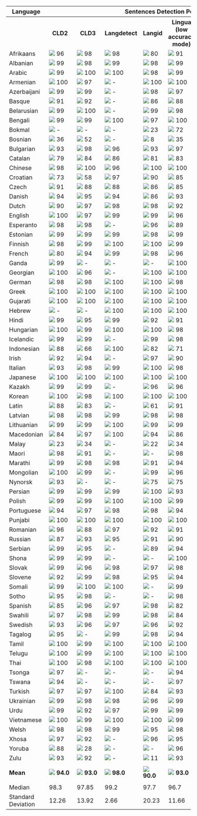 <table>
    <tr>
        <th>Language</th>
        <th colspan="8">Sentences Detection Performance</th>
    </tr>
    <tr>
        <th></th>
        <th>&nbsp;&nbsp;CLD2&nbsp;&nbsp;</th>
        <th>&nbsp;&nbsp;CLD3&nbsp;&nbsp;</th>
        <th>Langdetect</th>
        <th>Langid</th>
        <th>Lingua<br>(low accuracy mode)</th>
        <th>Lingua<br>(high accuracy mode)</th>
        <th>Lingua<br>(single language mode)</th>
        <th>Simplemma</th>
    </tr>
    <tr>
        <td>Afrikaans</td>
        <td><img src="https://raw.githubusercontent.com/pemistahl/lingua-py/pure-python-impl/images/green.png"> 96</td>
        <td><img src="https://raw.githubusercontent.com/pemistahl/lingua-py/pure-python-impl/images/green.png"> 98</td>
        <td><img src="https://raw.githubusercontent.com/pemistahl/lingua-py/pure-python-impl/images/green.png"> 98</td>
        <td><img src="https://raw.githubusercontent.com/pemistahl/lingua-py/pure-python-impl/images/lightgreen.png"> 80</td>
        <td><img src="https://raw.githubusercontent.com/pemistahl/lingua-py/pure-python-impl/images/green.png"> 91</td>
        <td><img src="https://raw.githubusercontent.com/pemistahl/lingua-py/pure-python-impl/images/green.png"> 97</td>
        <td><img src="https://raw.githubusercontent.com/pemistahl/lingua-py/pure-python-impl/images/lightgreen.png"> 66</td>
        <td><img src="https://raw.githubusercontent.com/pemistahl/lingua-py/pure-python-impl/images/grey.png"> -</td>
    </tr>
        <td>Albanian</td>
        <td><img src="https://raw.githubusercontent.com/pemistahl/lingua-py/pure-python-impl/images/green.png"> 99</td>
        <td><img src="https://raw.githubusercontent.com/pemistahl/lingua-py/pure-python-impl/images/green.png"> 98</td>
        <td><img src="https://raw.githubusercontent.com/pemistahl/lingua-py/pure-python-impl/images/green.png"> 99</td>
        <td><img src="https://raw.githubusercontent.com/pemistahl/lingua-py/pure-python-impl/images/green.png"> 98</td>
        <td><img src="https://raw.githubusercontent.com/pemistahl/lingua-py/pure-python-impl/images/green.png"> 99</td>
        <td><img src="https://raw.githubusercontent.com/pemistahl/lingua-py/pure-python-impl/images/green.png"> 100</td>
        <td><img src="https://raw.githubusercontent.com/pemistahl/lingua-py/pure-python-impl/images/lightgreen.png"> 67</td>
        <td><img src="https://raw.githubusercontent.com/pemistahl/lingua-py/pure-python-impl/images/orange.png"> 23</td>
    </tr>
        <td>Arabic</td>
        <td><img src="https://raw.githubusercontent.com/pemistahl/lingua-py/pure-python-impl/images/green.png"> 99</td>
        <td><img src="https://raw.githubusercontent.com/pemistahl/lingua-py/pure-python-impl/images/green.png"> 100</td>
        <td><img src="https://raw.githubusercontent.com/pemistahl/lingua-py/pure-python-impl/images/green.png"> 100</td>
        <td><img src="https://raw.githubusercontent.com/pemistahl/lingua-py/pure-python-impl/images/green.png"> 98</td>
        <td><img src="https://raw.githubusercontent.com/pemistahl/lingua-py/pure-python-impl/images/green.png"> 99</td>
        <td><img src="https://raw.githubusercontent.com/pemistahl/lingua-py/pure-python-impl/images/green.png"> 100</td>
        <td><img src="https://raw.githubusercontent.com/pemistahl/lingua-py/pure-python-impl/images/green.png"> 99</td>
        <td><img src="https://raw.githubusercontent.com/pemistahl/lingua-py/pure-python-impl/images/grey.png"> -</td>
    </tr>
        <td>Armenian</td>
        <td><img src="https://raw.githubusercontent.com/pemistahl/lingua-py/pure-python-impl/images/green.png"> 100</td>
        <td><img src="https://raw.githubusercontent.com/pemistahl/lingua-py/pure-python-impl/images/green.png"> 97</td>
        <td><img src="https://raw.githubusercontent.com/pemistahl/lingua-py/pure-python-impl/images/grey.png"> -</td>
        <td><img src="https://raw.githubusercontent.com/pemistahl/lingua-py/pure-python-impl/images/green.png"> 100</td>
        <td><img src="https://raw.githubusercontent.com/pemistahl/lingua-py/pure-python-impl/images/green.png"> 100</td>
        <td><img src="https://raw.githubusercontent.com/pemistahl/lingua-py/pure-python-impl/images/green.png"> 100</td>
        <td><img src="https://raw.githubusercontent.com/pemistahl/lingua-py/pure-python-impl/images/green.png"> 99</td>
        <td><img src="https://raw.githubusercontent.com/pemistahl/lingua-py/pure-python-impl/images/red.png"> 14</td>
    </tr>
        <td>Azerbaijani</td>
        <td><img src="https://raw.githubusercontent.com/pemistahl/lingua-py/pure-python-impl/images/green.png"> 99</td>
        <td><img src="https://raw.githubusercontent.com/pemistahl/lingua-py/pure-python-impl/images/green.png"> 99</td>
        <td><img src="https://raw.githubusercontent.com/pemistahl/lingua-py/pure-python-impl/images/grey.png"> -</td>
        <td><img src="https://raw.githubusercontent.com/pemistahl/lingua-py/pure-python-impl/images/green.png"> 98</td>
        <td><img src="https://raw.githubusercontent.com/pemistahl/lingua-py/pure-python-impl/images/green.png"> 97</td>
        <td><img src="https://raw.githubusercontent.com/pemistahl/lingua-py/pure-python-impl/images/green.png"> 99</td>
        <td><img src="https://raw.githubusercontent.com/pemistahl/lingua-py/pure-python-impl/images/lightgreen.png"> 75</td>
        <td><img src="https://raw.githubusercontent.com/pemistahl/lingua-py/pure-python-impl/images/grey.png"> -</td>
    </tr>
        <td>Basque</td>
        <td><img src="https://raw.githubusercontent.com/pemistahl/lingua-py/pure-python-impl/images/green.png"> 91</td>
        <td><img src="https://raw.githubusercontent.com/pemistahl/lingua-py/pure-python-impl/images/green.png"> 92</td>
        <td><img src="https://raw.githubusercontent.com/pemistahl/lingua-py/pure-python-impl/images/grey.png"> -</td>
        <td><img src="https://raw.githubusercontent.com/pemistahl/lingua-py/pure-python-impl/images/green.png"> 86</td>
        <td><img src="https://raw.githubusercontent.com/pemistahl/lingua-py/pure-python-impl/images/green.png"> 88</td>
        <td><img src="https://raw.githubusercontent.com/pemistahl/lingua-py/pure-python-impl/images/green.png"> 93</td>
        <td><img src="https://raw.githubusercontent.com/pemistahl/lingua-py/pure-python-impl/images/lightgreen.png"> 61</td>
        <td><img src="https://raw.githubusercontent.com/pemistahl/lingua-py/pure-python-impl/images/grey.png"> -</td>
    </tr>
        <td>Belarusian</td>
        <td><img src="https://raw.githubusercontent.com/pemistahl/lingua-py/pure-python-impl/images/green.png"> 99</td>
        <td><img src="https://raw.githubusercontent.com/pemistahl/lingua-py/pure-python-impl/images/green.png"> 100</td>
        <td><img src="https://raw.githubusercontent.com/pemistahl/lingua-py/pure-python-impl/images/grey.png"> -</td>
        <td><img src="https://raw.githubusercontent.com/pemistahl/lingua-py/pure-python-impl/images/green.png"> 99</td>
        <td><img src="https://raw.githubusercontent.com/pemistahl/lingua-py/pure-python-impl/images/green.png"> 98</td>
        <td><img src="https://raw.githubusercontent.com/pemistahl/lingua-py/pure-python-impl/images/green.png"> 100</td>
        <td><img src="https://raw.githubusercontent.com/pemistahl/lingua-py/pure-python-impl/images/green.png"> 95</td>
        <td><img src="https://raw.githubusercontent.com/pemistahl/lingua-py/pure-python-impl/images/grey.png"> -</td>
    </tr>
        <td>Bengali</td>
        <td><img src="https://raw.githubusercontent.com/pemistahl/lingua-py/pure-python-impl/images/green.png"> 99</td>
        <td><img src="https://raw.githubusercontent.com/pemistahl/lingua-py/pure-python-impl/images/green.png"> 99</td>
        <td><img src="https://raw.githubusercontent.com/pemistahl/lingua-py/pure-python-impl/images/green.png"> 100</td>
        <td><img src="https://raw.githubusercontent.com/pemistahl/lingua-py/pure-python-impl/images/green.png"> 97</td>
        <td><img src="https://raw.githubusercontent.com/pemistahl/lingua-py/pure-python-impl/images/green.png"> 100</td>
        <td><img src="https://raw.githubusercontent.com/pemistahl/lingua-py/pure-python-impl/images/green.png"> 100</td>
        <td><img src="https://raw.githubusercontent.com/pemistahl/lingua-py/pure-python-impl/images/green.png"> 100</td>
        <td><img src="https://raw.githubusercontent.com/pemistahl/lingua-py/pure-python-impl/images/grey.png"> -</td>
    </tr>
        <td>Bokmal</td>
        <td><img src="https://raw.githubusercontent.com/pemistahl/lingua-py/pure-python-impl/images/grey.png"> -</td>
        <td><img src="https://raw.githubusercontent.com/pemistahl/lingua-py/pure-python-impl/images/grey.png"> -</td>
        <td><img src="https://raw.githubusercontent.com/pemistahl/lingua-py/pure-python-impl/images/grey.png"> -</td>
        <td><img src="https://raw.githubusercontent.com/pemistahl/lingua-py/pure-python-impl/images/orange.png"> 23</td>
        <td><img src="https://raw.githubusercontent.com/pemistahl/lingua-py/pure-python-impl/images/lightgreen.png"> 72</td>
        <td><img src="https://raw.githubusercontent.com/pemistahl/lingua-py/pure-python-impl/images/lightgreen.png"> 77</td>
        <td><img src="https://raw.githubusercontent.com/pemistahl/lingua-py/pure-python-impl/images/lightgreen.png"> 62</td>
        <td><img src="https://raw.githubusercontent.com/pemistahl/lingua-py/pure-python-impl/images/green.png"> 90</td>
    </tr>
        <td>Bosnian</td>
        <td><img src="https://raw.githubusercontent.com/pemistahl/lingua-py/pure-python-impl/images/orange.png"> 36</td>
        <td><img src="https://raw.githubusercontent.com/pemistahl/lingua-py/pure-python-impl/images/yellow.png"> 52</td>
        <td><img src="https://raw.githubusercontent.com/pemistahl/lingua-py/pure-python-impl/images/grey.png"> -</td>
        <td><img src="https://raw.githubusercontent.com/pemistahl/lingua-py/pure-python-impl/images/red.png"> 8</td>
        <td><img src="https://raw.githubusercontent.com/pemistahl/lingua-py/pure-python-impl/images/orange.png"> 35</td>
        <td><img src="https://raw.githubusercontent.com/pemistahl/lingua-py/pure-python-impl/images/yellow.png"> 41</td>
        <td><img src="https://raw.githubusercontent.com/pemistahl/lingua-py/pure-python-impl/images/lightgreen.png"> 67</td>
        <td><img src="https://raw.githubusercontent.com/pemistahl/lingua-py/pure-python-impl/images/grey.png"> -</td>
    </tr>
        <td>Bulgarian</td>
        <td><img src="https://raw.githubusercontent.com/pemistahl/lingua-py/pure-python-impl/images/green.png"> 93</td>
        <td><img src="https://raw.githubusercontent.com/pemistahl/lingua-py/pure-python-impl/images/green.png"> 98</td>
        <td><img src="https://raw.githubusercontent.com/pemistahl/lingua-py/pure-python-impl/images/green.png"> 96</td>
        <td><img src="https://raw.githubusercontent.com/pemistahl/lingua-py/pure-python-impl/images/green.png"> 93</td>
        <td><img src="https://raw.githubusercontent.com/pemistahl/lingua-py/pure-python-impl/images/green.png"> 97</td>
        <td><img src="https://raw.githubusercontent.com/pemistahl/lingua-py/pure-python-impl/images/green.png"> 99</td>
        <td><img src="https://raw.githubusercontent.com/pemistahl/lingua-py/pure-python-impl/images/green.png"> 94</td>
        <td><img src="https://raw.githubusercontent.com/pemistahl/lingua-py/pure-python-impl/images/green.png"> 91</td>
    </tr>
        <td>Catalan</td>
        <td><img src="https://raw.githubusercontent.com/pemistahl/lingua-py/pure-python-impl/images/lightgreen.png"> 79</td>
        <td><img src="https://raw.githubusercontent.com/pemistahl/lingua-py/pure-python-impl/images/green.png"> 84</td>
        <td><img src="https://raw.githubusercontent.com/pemistahl/lingua-py/pure-python-impl/images/green.png"> 86</td>
        <td><img src="https://raw.githubusercontent.com/pemistahl/lingua-py/pure-python-impl/images/green.png"> 81</td>
        <td><img src="https://raw.githubusercontent.com/pemistahl/lingua-py/pure-python-impl/images/green.png"> 83</td>
        <td><img src="https://raw.githubusercontent.com/pemistahl/lingua-py/pure-python-impl/images/green.png"> 87</td>
        <td><img src="https://raw.githubusercontent.com/pemistahl/lingua-py/pure-python-impl/images/lightgreen.png"> 66</td>
        <td><img src="https://raw.githubusercontent.com/pemistahl/lingua-py/pure-python-impl/images/green.png"> 81</td>
    </tr>
        <td>Chinese</td>
        <td><img src="https://raw.githubusercontent.com/pemistahl/lingua-py/pure-python-impl/images/green.png"> 98</td>
        <td><img src="https://raw.githubusercontent.com/pemistahl/lingua-py/pure-python-impl/images/green.png"> 100</td>
        <td><img src="https://raw.githubusercontent.com/pemistahl/lingua-py/pure-python-impl/images/green.png"> 96</td>
        <td><img src="https://raw.githubusercontent.com/pemistahl/lingua-py/pure-python-impl/images/green.png"> 100</td>
        <td><img src="https://raw.githubusercontent.com/pemistahl/lingua-py/pure-python-impl/images/green.png"> 100</td>
        <td><img src="https://raw.githubusercontent.com/pemistahl/lingua-py/pure-python-impl/images/green.png"> 100</td>
        <td><img src="https://raw.githubusercontent.com/pemistahl/lingua-py/pure-python-impl/images/green.png"> 99</td>
        <td><img src="https://raw.githubusercontent.com/pemistahl/lingua-py/pure-python-impl/images/grey.png"> -</td>
    </tr>
        <td>Croatian</td>
        <td><img src="https://raw.githubusercontent.com/pemistahl/lingua-py/pure-python-impl/images/lightgreen.png"> 73</td>
        <td><img src="https://raw.githubusercontent.com/pemistahl/lingua-py/pure-python-impl/images/yellow.png"> 58</td>
        <td><img src="https://raw.githubusercontent.com/pemistahl/lingua-py/pure-python-impl/images/green.png"> 97</td>
        <td><img src="https://raw.githubusercontent.com/pemistahl/lingua-py/pure-python-impl/images/green.png"> 90</td>
        <td><img src="https://raw.githubusercontent.com/pemistahl/lingua-py/pure-python-impl/images/green.png"> 85</td>
        <td><img src="https://raw.githubusercontent.com/pemistahl/lingua-py/pure-python-impl/images/green.png"> 90</td>
        <td><img src="https://raw.githubusercontent.com/pemistahl/lingua-py/pure-python-impl/images/lightgreen.png"> 64</td>
        <td><img src="https://raw.githubusercontent.com/pemistahl/lingua-py/pure-python-impl/images/grey.png"> -</td>
    </tr>
        <td>Czech</td>
        <td><img src="https://raw.githubusercontent.com/pemistahl/lingua-py/pure-python-impl/images/green.png"> 91</td>
        <td><img src="https://raw.githubusercontent.com/pemistahl/lingua-py/pure-python-impl/images/green.png"> 88</td>
        <td><img src="https://raw.githubusercontent.com/pemistahl/lingua-py/pure-python-impl/images/green.png"> 88</td>
        <td><img src="https://raw.githubusercontent.com/pemistahl/lingua-py/pure-python-impl/images/green.png"> 86</td>
        <td><img src="https://raw.githubusercontent.com/pemistahl/lingua-py/pure-python-impl/images/green.png"> 85</td>
        <td><img src="https://raw.githubusercontent.com/pemistahl/lingua-py/pure-python-impl/images/green.png"> 91</td>
        <td><img src="https://raw.githubusercontent.com/pemistahl/lingua-py/pure-python-impl/images/lightgreen.png"> 75</td>
        <td><img src="https://raw.githubusercontent.com/pemistahl/lingua-py/pure-python-impl/images/lightgreen.png"> 76</td>
    </tr>
        <td>Danish</td>
        <td><img src="https://raw.githubusercontent.com/pemistahl/lingua-py/pure-python-impl/images/green.png"> 94</td>
        <td><img src="https://raw.githubusercontent.com/pemistahl/lingua-py/pure-python-impl/images/green.png"> 95</td>
        <td><img src="https://raw.githubusercontent.com/pemistahl/lingua-py/pure-python-impl/images/green.png"> 94</td>
        <td><img src="https://raw.githubusercontent.com/pemistahl/lingua-py/pure-python-impl/images/green.png"> 86</td>
        <td><img src="https://raw.githubusercontent.com/pemistahl/lingua-py/pure-python-impl/images/green.png"> 93</td>
        <td><img src="https://raw.githubusercontent.com/pemistahl/lingua-py/pure-python-impl/images/green.png"> 98</td>
        <td><img src="https://raw.githubusercontent.com/pemistahl/lingua-py/pure-python-impl/images/lightgreen.png"> 64</td>
        <td><img src="https://raw.githubusercontent.com/pemistahl/lingua-py/pure-python-impl/images/green.png"> 83</td>
    </tr>
        <td>Dutch</td>
        <td><img src="https://raw.githubusercontent.com/pemistahl/lingua-py/pure-python-impl/images/green.png"> 90</td>
        <td><img src="https://raw.githubusercontent.com/pemistahl/lingua-py/pure-python-impl/images/green.png"> 97</td>
        <td><img src="https://raw.githubusercontent.com/pemistahl/lingua-py/pure-python-impl/images/green.png"> 98</td>
        <td><img src="https://raw.githubusercontent.com/pemistahl/lingua-py/pure-python-impl/images/green.png"> 98</td>
        <td><img src="https://raw.githubusercontent.com/pemistahl/lingua-py/pure-python-impl/images/green.png"> 92</td>
        <td><img src="https://raw.githubusercontent.com/pemistahl/lingua-py/pure-python-impl/images/green.png"> 96</td>
        <td><img src="https://raw.githubusercontent.com/pemistahl/lingua-py/pure-python-impl/images/lightgreen.png"> 62</td>
        <td><img src="https://raw.githubusercontent.com/pemistahl/lingua-py/pure-python-impl/images/green.png"> 92</td>
    </tr>
        <td>English</td>
        <td><img src="https://raw.githubusercontent.com/pemistahl/lingua-py/pure-python-impl/images/green.png"> 100</td>
        <td><img src="https://raw.githubusercontent.com/pemistahl/lingua-py/pure-python-impl/images/green.png"> 97</td>
        <td><img src="https://raw.githubusercontent.com/pemistahl/lingua-py/pure-python-impl/images/green.png"> 99</td>
        <td><img src="https://raw.githubusercontent.com/pemistahl/lingua-py/pure-python-impl/images/green.png"> 99</td>
        <td><img src="https://raw.githubusercontent.com/pemistahl/lingua-py/pure-python-impl/images/green.png"> 96</td>
        <td><img src="https://raw.githubusercontent.com/pemistahl/lingua-py/pure-python-impl/images/green.png"> 99</td>
        <td><img src="https://raw.githubusercontent.com/pemistahl/lingua-py/pure-python-impl/images/lightgreen.png"> 61</td>
        <td><img src="https://raw.githubusercontent.com/pemistahl/lingua-py/pure-python-impl/images/green.png"> 98</td>
    </tr>
        <td>Esperanto</td>
        <td><img src="https://raw.githubusercontent.com/pemistahl/lingua-py/pure-python-impl/images/green.png"> 98</td>
        <td><img src="https://raw.githubusercontent.com/pemistahl/lingua-py/pure-python-impl/images/green.png"> 98</td>
        <td><img src="https://raw.githubusercontent.com/pemistahl/lingua-py/pure-python-impl/images/grey.png"> -</td>
        <td><img src="https://raw.githubusercontent.com/pemistahl/lingua-py/pure-python-impl/images/green.png"> 96</td>
        <td><img src="https://raw.githubusercontent.com/pemistahl/lingua-py/pure-python-impl/images/green.png"> 89</td>
        <td><img src="https://raw.githubusercontent.com/pemistahl/lingua-py/pure-python-impl/images/green.png"> 98</td>
        <td><img src="https://raw.githubusercontent.com/pemistahl/lingua-py/pure-python-impl/images/lightgreen.png"> 62</td>
        <td><img src="https://raw.githubusercontent.com/pemistahl/lingua-py/pure-python-impl/images/grey.png"> -</td>
    </tr>
        <td>Estonian</td>
        <td><img src="https://raw.githubusercontent.com/pemistahl/lingua-py/pure-python-impl/images/green.png"> 99</td>
        <td><img src="https://raw.githubusercontent.com/pemistahl/lingua-py/pure-python-impl/images/green.png"> 99</td>
        <td><img src="https://raw.githubusercontent.com/pemistahl/lingua-py/pure-python-impl/images/green.png"> 99</td>
        <td><img src="https://raw.githubusercontent.com/pemistahl/lingua-py/pure-python-impl/images/green.png"> 98</td>
        <td><img src="https://raw.githubusercontent.com/pemistahl/lingua-py/pure-python-impl/images/green.png"> 99</td>
        <td><img src="https://raw.githubusercontent.com/pemistahl/lingua-py/pure-python-impl/images/green.png"> 100</td>
        <td><img src="https://raw.githubusercontent.com/pemistahl/lingua-py/pure-python-impl/images/lightgreen.png"> 65</td>
        <td><img src="https://raw.githubusercontent.com/pemistahl/lingua-py/pure-python-impl/images/green.png"> 97</td>
    </tr>
        <td>Finnish</td>
        <td><img src="https://raw.githubusercontent.com/pemistahl/lingua-py/pure-python-impl/images/green.png"> 98</td>
        <td><img src="https://raw.githubusercontent.com/pemistahl/lingua-py/pure-python-impl/images/green.png"> 99</td>
        <td><img src="https://raw.githubusercontent.com/pemistahl/lingua-py/pure-python-impl/images/green.png"> 100</td>
        <td><img src="https://raw.githubusercontent.com/pemistahl/lingua-py/pure-python-impl/images/green.png"> 100</td>
        <td><img src="https://raw.githubusercontent.com/pemistahl/lingua-py/pure-python-impl/images/green.png"> 99</td>
        <td><img src="https://raw.githubusercontent.com/pemistahl/lingua-py/pure-python-impl/images/green.png"> 100</td>
        <td><img src="https://raw.githubusercontent.com/pemistahl/lingua-py/pure-python-impl/images/lightgreen.png"> 63</td>
        <td><img src="https://raw.githubusercontent.com/pemistahl/lingua-py/pure-python-impl/images/green.png"> 100</td>
    </tr>
        <td>French</td>
        <td><img src="https://raw.githubusercontent.com/pemistahl/lingua-py/pure-python-impl/images/lightgreen.png"> 80</td>
        <td><img src="https://raw.githubusercontent.com/pemistahl/lingua-py/pure-python-impl/images/green.png"> 94</td>
        <td><img src="https://raw.githubusercontent.com/pemistahl/lingua-py/pure-python-impl/images/green.png"> 99</td>
        <td><img src="https://raw.githubusercontent.com/pemistahl/lingua-py/pure-python-impl/images/green.png"> 98</td>
        <td><img src="https://raw.githubusercontent.com/pemistahl/lingua-py/pure-python-impl/images/green.png"> 96</td>
        <td><img src="https://raw.githubusercontent.com/pemistahl/lingua-py/pure-python-impl/images/green.png"> 99</td>
        <td><img src="https://raw.githubusercontent.com/pemistahl/lingua-py/pure-python-impl/images/lightgreen.png"> 65</td>
        <td><img src="https://raw.githubusercontent.com/pemistahl/lingua-py/pure-python-impl/images/green.png"> 94</td>
    </tr>
        <td>Ganda</td>
        <td><img src="https://raw.githubusercontent.com/pemistahl/lingua-py/pure-python-impl/images/green.png"> 99</td>
        <td><img src="https://raw.githubusercontent.com/pemistahl/lingua-py/pure-python-impl/images/grey.png"> -</td>
        <td><img src="https://raw.githubusercontent.com/pemistahl/lingua-py/pure-python-impl/images/grey.png"> -</td>
        <td><img src="https://raw.githubusercontent.com/pemistahl/lingua-py/pure-python-impl/images/grey.png"> -</td>
        <td><img src="https://raw.githubusercontent.com/pemistahl/lingua-py/pure-python-impl/images/green.png"> 100</td>
        <td><img src="https://raw.githubusercontent.com/pemistahl/lingua-py/pure-python-impl/images/green.png"> 100</td>
        <td><img src="https://raw.githubusercontent.com/pemistahl/lingua-py/pure-python-impl/images/lightgreen.png"> 63</td>
        <td><img src="https://raw.githubusercontent.com/pemistahl/lingua-py/pure-python-impl/images/grey.png"> -</td>
    </tr>
        <td>Georgian</td>
        <td><img src="https://raw.githubusercontent.com/pemistahl/lingua-py/pure-python-impl/images/green.png"> 100</td>
        <td><img src="https://raw.githubusercontent.com/pemistahl/lingua-py/pure-python-impl/images/green.png"> 96</td>
        <td><img src="https://raw.githubusercontent.com/pemistahl/lingua-py/pure-python-impl/images/grey.png"> -</td>
        <td><img src="https://raw.githubusercontent.com/pemistahl/lingua-py/pure-python-impl/images/green.png"> 100</td>
        <td><img src="https://raw.githubusercontent.com/pemistahl/lingua-py/pure-python-impl/images/green.png"> 100</td>
        <td><img src="https://raw.githubusercontent.com/pemistahl/lingua-py/pure-python-impl/images/green.png"> 100</td>
        <td><img src="https://raw.githubusercontent.com/pemistahl/lingua-py/pure-python-impl/images/green.png"> 99</td>
        <td><img src="https://raw.githubusercontent.com/pemistahl/lingua-py/pure-python-impl/images/red.png"> 0</td>
    </tr>
        <td>German</td>
        <td><img src="https://raw.githubusercontent.com/pemistahl/lingua-py/pure-python-impl/images/green.png"> 98</td>
        <td><img src="https://raw.githubusercontent.com/pemistahl/lingua-py/pure-python-impl/images/green.png"> 98</td>
        <td><img src="https://raw.githubusercontent.com/pemistahl/lingua-py/pure-python-impl/images/green.png"> 100</td>
        <td><img src="https://raw.githubusercontent.com/pemistahl/lingua-py/pure-python-impl/images/green.png"> 100</td>
        <td><img src="https://raw.githubusercontent.com/pemistahl/lingua-py/pure-python-impl/images/green.png"> 98</td>
        <td><img src="https://raw.githubusercontent.com/pemistahl/lingua-py/pure-python-impl/images/green.png"> 100</td>
        <td><img src="https://raw.githubusercontent.com/pemistahl/lingua-py/pure-python-impl/images/lightgreen.png"> 63</td>
        <td><img src="https://raw.githubusercontent.com/pemistahl/lingua-py/pure-python-impl/images/green.png"> 99</td>
    </tr>
        <td>Greek</td>
        <td><img src="https://raw.githubusercontent.com/pemistahl/lingua-py/pure-python-impl/images/green.png"> 100</td>
        <td><img src="https://raw.githubusercontent.com/pemistahl/lingua-py/pure-python-impl/images/green.png"> 100</td>
        <td><img src="https://raw.githubusercontent.com/pemistahl/lingua-py/pure-python-impl/images/green.png"> 100</td>
        <td><img src="https://raw.githubusercontent.com/pemistahl/lingua-py/pure-python-impl/images/green.png"> 100</td>
        <td><img src="https://raw.githubusercontent.com/pemistahl/lingua-py/pure-python-impl/images/green.png"> 100</td>
        <td><img src="https://raw.githubusercontent.com/pemistahl/lingua-py/pure-python-impl/images/green.png"> 100</td>
        <td><img src="https://raw.githubusercontent.com/pemistahl/lingua-py/pure-python-impl/images/green.png"> 98</td>
        <td><img src="https://raw.githubusercontent.com/pemistahl/lingua-py/pure-python-impl/images/green.png"> 92</td>
    </tr>
        <td>Gujarati</td>
        <td><img src="https://raw.githubusercontent.com/pemistahl/lingua-py/pure-python-impl/images/green.png"> 100</td>
        <td><img src="https://raw.githubusercontent.com/pemistahl/lingua-py/pure-python-impl/images/green.png"> 100</td>
        <td><img src="https://raw.githubusercontent.com/pemistahl/lingua-py/pure-python-impl/images/green.png"> 100</td>
        <td><img src="https://raw.githubusercontent.com/pemistahl/lingua-py/pure-python-impl/images/green.png"> 100</td>
        <td><img src="https://raw.githubusercontent.com/pemistahl/lingua-py/pure-python-impl/images/green.png"> 100</td>
        <td><img src="https://raw.githubusercontent.com/pemistahl/lingua-py/pure-python-impl/images/green.png"> 100</td>
        <td><img src="https://raw.githubusercontent.com/pemistahl/lingua-py/pure-python-impl/images/green.png"> 98</td>
        <td><img src="https://raw.githubusercontent.com/pemistahl/lingua-py/pure-python-impl/images/grey.png"> -</td>
    </tr>
        <td>Hebrew</td>
        <td><img src="https://raw.githubusercontent.com/pemistahl/lingua-py/pure-python-impl/images/grey.png"> -</td>
        <td><img src="https://raw.githubusercontent.com/pemistahl/lingua-py/pure-python-impl/images/grey.png"> -</td>
        <td><img src="https://raw.githubusercontent.com/pemistahl/lingua-py/pure-python-impl/images/green.png"> 100</td>
        <td><img src="https://raw.githubusercontent.com/pemistahl/lingua-py/pure-python-impl/images/green.png"> 100</td>
        <td><img src="https://raw.githubusercontent.com/pemistahl/lingua-py/pure-python-impl/images/green.png"> 100</td>
        <td><img src="https://raw.githubusercontent.com/pemistahl/lingua-py/pure-python-impl/images/green.png"> 100</td>
        <td><img src="https://raw.githubusercontent.com/pemistahl/lingua-py/pure-python-impl/images/green.png"> 99</td>
        <td><img src="https://raw.githubusercontent.com/pemistahl/lingua-py/pure-python-impl/images/grey.png"> -</td>
    </tr>
        <td>Hindi</td>
        <td><img src="https://raw.githubusercontent.com/pemistahl/lingua-py/pure-python-impl/images/green.png"> 99</td>
        <td><img src="https://raw.githubusercontent.com/pemistahl/lingua-py/pure-python-impl/images/green.png"> 95</td>
        <td><img src="https://raw.githubusercontent.com/pemistahl/lingua-py/pure-python-impl/images/green.png"> 99</td>
        <td><img src="https://raw.githubusercontent.com/pemistahl/lingua-py/pure-python-impl/images/green.png"> 92</td>
        <td><img src="https://raw.githubusercontent.com/pemistahl/lingua-py/pure-python-impl/images/green.png"> 91</td>
        <td><img src="https://raw.githubusercontent.com/pemistahl/lingua-py/pure-python-impl/images/green.png"> 93</td>
        <td><img src="https://raw.githubusercontent.com/pemistahl/lingua-py/pure-python-impl/images/green.png"> 99</td>
        <td><img src="https://raw.githubusercontent.com/pemistahl/lingua-py/pure-python-impl/images/red.png"> 11</td>
    </tr>
        <td>Hungarian</td>
        <td><img src="https://raw.githubusercontent.com/pemistahl/lingua-py/pure-python-impl/images/green.png"> 100</td>
        <td><img src="https://raw.githubusercontent.com/pemistahl/lingua-py/pure-python-impl/images/green.png"> 99</td>
        <td><img src="https://raw.githubusercontent.com/pemistahl/lingua-py/pure-python-impl/images/green.png"> 100</td>
        <td><img src="https://raw.githubusercontent.com/pemistahl/lingua-py/pure-python-impl/images/green.png"> 100</td>
        <td><img src="https://raw.githubusercontent.com/pemistahl/lingua-py/pure-python-impl/images/green.png"> 98</td>
        <td><img src="https://raw.githubusercontent.com/pemistahl/lingua-py/pure-python-impl/images/green.png"> 100</td>
        <td><img src="https://raw.githubusercontent.com/pemistahl/lingua-py/pure-python-impl/images/lightgreen.png"> 72</td>
        <td><img src="https://raw.githubusercontent.com/pemistahl/lingua-py/pure-python-impl/images/green.png"> 95</td>
    </tr>
        <td>Icelandic</td>
        <td><img src="https://raw.githubusercontent.com/pemistahl/lingua-py/pure-python-impl/images/green.png"> 99</td>
        <td><img src="https://raw.githubusercontent.com/pemistahl/lingua-py/pure-python-impl/images/green.png"> 99</td>
        <td><img src="https://raw.githubusercontent.com/pemistahl/lingua-py/pure-python-impl/images/grey.png"> -</td>
        <td><img src="https://raw.githubusercontent.com/pemistahl/lingua-py/pure-python-impl/images/green.png"> 99</td>
        <td><img src="https://raw.githubusercontent.com/pemistahl/lingua-py/pure-python-impl/images/green.png"> 98</td>
        <td><img src="https://raw.githubusercontent.com/pemistahl/lingua-py/pure-python-impl/images/green.png"> 100</td>
        <td><img src="https://raw.githubusercontent.com/pemistahl/lingua-py/pure-python-impl/images/lightgreen.png"> 70</td>
        <td><img src="https://raw.githubusercontent.com/pemistahl/lingua-py/pure-python-impl/images/green.png"> 90</td>
    </tr>
        <td>Indonesian</td>
        <td><img src="https://raw.githubusercontent.com/pemistahl/lingua-py/pure-python-impl/images/green.png"> 88</td>
        <td><img src="https://raw.githubusercontent.com/pemistahl/lingua-py/pure-python-impl/images/lightgreen.png"> 66</td>
        <td><img src="https://raw.githubusercontent.com/pemistahl/lingua-py/pure-python-impl/images/green.png"> 100</td>
        <td><img src="https://raw.githubusercontent.com/pemistahl/lingua-py/pure-python-impl/images/green.png"> 82</td>
        <td><img src="https://raw.githubusercontent.com/pemistahl/lingua-py/pure-python-impl/images/lightgreen.png"> 71</td>
        <td><img src="https://raw.githubusercontent.com/pemistahl/lingua-py/pure-python-impl/images/green.png"> 83</td>
        <td><img src="https://raw.githubusercontent.com/pemistahl/lingua-py/pure-python-impl/images/yellow.png"> 56</td>
        <td><img src="https://raw.githubusercontent.com/pemistahl/lingua-py/pure-python-impl/images/orange.png"> 32</td>
    </tr>
        <td>Irish</td>
        <td><img src="https://raw.githubusercontent.com/pemistahl/lingua-py/pure-python-impl/images/green.png"> 92</td>
        <td><img src="https://raw.githubusercontent.com/pemistahl/lingua-py/pure-python-impl/images/green.png"> 94</td>
        <td><img src="https://raw.githubusercontent.com/pemistahl/lingua-py/pure-python-impl/images/grey.png"> -</td>
        <td><img src="https://raw.githubusercontent.com/pemistahl/lingua-py/pure-python-impl/images/green.png"> 97</td>
        <td><img src="https://raw.githubusercontent.com/pemistahl/lingua-py/pure-python-impl/images/green.png"> 90</td>
        <td><img src="https://raw.githubusercontent.com/pemistahl/lingua-py/pure-python-impl/images/green.png"> 96</td>
        <td><img src="https://raw.githubusercontent.com/pemistahl/lingua-py/pure-python-impl/images/lightgreen.png"> 72</td>
        <td><img src="https://raw.githubusercontent.com/pemistahl/lingua-py/pure-python-impl/images/green.png"> 90</td>
    </tr>
        <td>Italian</td>
        <td><img src="https://raw.githubusercontent.com/pemistahl/lingua-py/pure-python-impl/images/green.png"> 93</td>
        <td><img src="https://raw.githubusercontent.com/pemistahl/lingua-py/pure-python-impl/images/green.png"> 98</td>
        <td><img src="https://raw.githubusercontent.com/pemistahl/lingua-py/pure-python-impl/images/green.png"> 99</td>
        <td><img src="https://raw.githubusercontent.com/pemistahl/lingua-py/pure-python-impl/images/green.png"> 100</td>
        <td><img src="https://raw.githubusercontent.com/pemistahl/lingua-py/pure-python-impl/images/green.png"> 98</td>
        <td><img src="https://raw.githubusercontent.com/pemistahl/lingua-py/pure-python-impl/images/green.png"> 100</td>
        <td><img src="https://raw.githubusercontent.com/pemistahl/lingua-py/pure-python-impl/images/yellow.png"> 57</td>
        <td><img src="https://raw.githubusercontent.com/pemistahl/lingua-py/pure-python-impl/images/green.png"> 94</td>
    </tr>
        <td>Japanese</td>
        <td><img src="https://raw.githubusercontent.com/pemistahl/lingua-py/pure-python-impl/images/green.png"> 100</td>
        <td><img src="https://raw.githubusercontent.com/pemistahl/lingua-py/pure-python-impl/images/green.png"> 100</td>
        <td><img src="https://raw.githubusercontent.com/pemistahl/lingua-py/pure-python-impl/images/green.png"> 100</td>
        <td><img src="https://raw.githubusercontent.com/pemistahl/lingua-py/pure-python-impl/images/green.png"> 100</td>
        <td><img src="https://raw.githubusercontent.com/pemistahl/lingua-py/pure-python-impl/images/green.png"> 100</td>
        <td><img src="https://raw.githubusercontent.com/pemistahl/lingua-py/pure-python-impl/images/green.png"> 100</td>
        <td><img src="https://raw.githubusercontent.com/pemistahl/lingua-py/pure-python-impl/images/green.png"> 100</td>
        <td><img src="https://raw.githubusercontent.com/pemistahl/lingua-py/pure-python-impl/images/grey.png"> -</td>
    </tr>
        <td>Kazakh</td>
        <td><img src="https://raw.githubusercontent.com/pemistahl/lingua-py/pure-python-impl/images/green.png"> 99</td>
        <td><img src="https://raw.githubusercontent.com/pemistahl/lingua-py/pure-python-impl/images/green.png"> 99</td>
        <td><img src="https://raw.githubusercontent.com/pemistahl/lingua-py/pure-python-impl/images/grey.png"> -</td>
        <td><img src="https://raw.githubusercontent.com/pemistahl/lingua-py/pure-python-impl/images/green.png"> 96</td>
        <td><img src="https://raw.githubusercontent.com/pemistahl/lingua-py/pure-python-impl/images/green.png"> 96</td>
        <td><img src="https://raw.githubusercontent.com/pemistahl/lingua-py/pure-python-impl/images/green.png"> 100</td>
        <td><img src="https://raw.githubusercontent.com/pemistahl/lingua-py/pure-python-impl/images/green.png"> 95</td>
        <td><img src="https://raw.githubusercontent.com/pemistahl/lingua-py/pure-python-impl/images/grey.png"> -</td>
    </tr>
        <td>Korean</td>
        <td><img src="https://raw.githubusercontent.com/pemistahl/lingua-py/pure-python-impl/images/green.png"> 100</td>
        <td><img src="https://raw.githubusercontent.com/pemistahl/lingua-py/pure-python-impl/images/green.png"> 98</td>
        <td><img src="https://raw.githubusercontent.com/pemistahl/lingua-py/pure-python-impl/images/green.png"> 100</td>
        <td><img src="https://raw.githubusercontent.com/pemistahl/lingua-py/pure-python-impl/images/green.png"> 100</td>
        <td><img src="https://raw.githubusercontent.com/pemistahl/lingua-py/pure-python-impl/images/green.png"> 100</td>
        <td><img src="https://raw.githubusercontent.com/pemistahl/lingua-py/pure-python-impl/images/green.png"> 100</td>
        <td><img src="https://raw.githubusercontent.com/pemistahl/lingua-py/pure-python-impl/images/green.png"> 100</td>
        <td><img src="https://raw.githubusercontent.com/pemistahl/lingua-py/pure-python-impl/images/grey.png"> -</td>
    </tr>
        <td>Latin</td>
        <td><img src="https://raw.githubusercontent.com/pemistahl/lingua-py/pure-python-impl/images/green.png"> 88</td>
        <td><img src="https://raw.githubusercontent.com/pemistahl/lingua-py/pure-python-impl/images/green.png"> 83</td>
        <td><img src="https://raw.githubusercontent.com/pemistahl/lingua-py/pure-python-impl/images/grey.png"> -</td>
        <td><img src="https://raw.githubusercontent.com/pemistahl/lingua-py/pure-python-impl/images/lightgreen.png"> 61</td>
        <td><img src="https://raw.githubusercontent.com/pemistahl/lingua-py/pure-python-impl/images/green.png"> 91</td>
        <td><img src="https://raw.githubusercontent.com/pemistahl/lingua-py/pure-python-impl/images/green.png"> 97</td>
        <td><img src="https://raw.githubusercontent.com/pemistahl/lingua-py/pure-python-impl/images/lightgreen.png"> 64</td>
        <td><img src="https://raw.githubusercontent.com/pemistahl/lingua-py/pure-python-impl/images/green.png"> 93</td>
    </tr>
        <td>Latvian</td>
        <td><img src="https://raw.githubusercontent.com/pemistahl/lingua-py/pure-python-impl/images/green.png"> 98</td>
        <td><img src="https://raw.githubusercontent.com/pemistahl/lingua-py/pure-python-impl/images/green.png"> 98</td>
        <td><img src="https://raw.githubusercontent.com/pemistahl/lingua-py/pure-python-impl/images/green.png"> 99</td>
        <td><img src="https://raw.githubusercontent.com/pemistahl/lingua-py/pure-python-impl/images/green.png"> 98</td>
        <td><img src="https://raw.githubusercontent.com/pemistahl/lingua-py/pure-python-impl/images/green.png"> 98</td>
        <td><img src="https://raw.githubusercontent.com/pemistahl/lingua-py/pure-python-impl/images/green.png"> 99</td>
        <td><img src="https://raw.githubusercontent.com/pemistahl/lingua-py/pure-python-impl/images/lightgreen.png"> 73</td>
        <td><img src="https://raw.githubusercontent.com/pemistahl/lingua-py/pure-python-impl/images/lightgreen.png"> 65</td>
    </tr>
        <td>Lithuanian</td>
        <td><img src="https://raw.githubusercontent.com/pemistahl/lingua-py/pure-python-impl/images/green.png"> 99</td>
        <td><img src="https://raw.githubusercontent.com/pemistahl/lingua-py/pure-python-impl/images/green.png"> 99</td>
        <td><img src="https://raw.githubusercontent.com/pemistahl/lingua-py/pure-python-impl/images/green.png"> 100</td>
        <td><img src="https://raw.githubusercontent.com/pemistahl/lingua-py/pure-python-impl/images/green.png"> 99</td>
        <td><img src="https://raw.githubusercontent.com/pemistahl/lingua-py/pure-python-impl/images/green.png"> 99</td>
        <td><img src="https://raw.githubusercontent.com/pemistahl/lingua-py/pure-python-impl/images/green.png"> 100</td>
        <td><img src="https://raw.githubusercontent.com/pemistahl/lingua-py/pure-python-impl/images/lightgreen.png"> 66</td>
        <td><img src="https://raw.githubusercontent.com/pemistahl/lingua-py/pure-python-impl/images/green.png"> 88</td>
    </tr>
        <td>Macedonian</td>
        <td><img src="https://raw.githubusercontent.com/pemistahl/lingua-py/pure-python-impl/images/green.png"> 84</td>
        <td><img src="https://raw.githubusercontent.com/pemistahl/lingua-py/pure-python-impl/images/green.png"> 97</td>
        <td><img src="https://raw.githubusercontent.com/pemistahl/lingua-py/pure-python-impl/images/green.png"> 100</td>
        <td><img src="https://raw.githubusercontent.com/pemistahl/lingua-py/pure-python-impl/images/green.png"> 94</td>
        <td><img src="https://raw.githubusercontent.com/pemistahl/lingua-py/pure-python-impl/images/green.png"> 86</td>
        <td><img src="https://raw.githubusercontent.com/pemistahl/lingua-py/pure-python-impl/images/green.png"> 99</td>
        <td><img src="https://raw.githubusercontent.com/pemistahl/lingua-py/pure-python-impl/images/green.png"> 92</td>
        <td><img src="https://raw.githubusercontent.com/pemistahl/lingua-py/pure-python-impl/images/red.png"> 15</td>
    </tr>
        <td>Malay</td>
        <td><img src="https://raw.githubusercontent.com/pemistahl/lingua-py/pure-python-impl/images/orange.png"> 23</td>
        <td><img src="https://raw.githubusercontent.com/pemistahl/lingua-py/pure-python-impl/images/orange.png"> 34</td>
        <td><img src="https://raw.githubusercontent.com/pemistahl/lingua-py/pure-python-impl/images/grey.png"> -</td>
        <td><img src="https://raw.githubusercontent.com/pemistahl/lingua-py/pure-python-impl/images/orange.png"> 22</td>
        <td><img src="https://raw.githubusercontent.com/pemistahl/lingua-py/pure-python-impl/images/orange.png"> 34</td>
        <td><img src="https://raw.githubusercontent.com/pemistahl/lingua-py/pure-python-impl/images/orange.png"> 28</td>
        <td><img src="https://raw.githubusercontent.com/pemistahl/lingua-py/pure-python-impl/images/yellow.png"> 56</td>
        <td><img src="https://raw.githubusercontent.com/pemistahl/lingua-py/pure-python-impl/images/orange.png"> 26</td>
    </tr>
        <td>Maori</td>
        <td><img src="https://raw.githubusercontent.com/pemistahl/lingua-py/pure-python-impl/images/green.png"> 98</td>
        <td><img src="https://raw.githubusercontent.com/pemistahl/lingua-py/pure-python-impl/images/green.png"> 91</td>
        <td><img src="https://raw.githubusercontent.com/pemistahl/lingua-py/pure-python-impl/images/grey.png"> -</td>
        <td><img src="https://raw.githubusercontent.com/pemistahl/lingua-py/pure-python-impl/images/grey.png"> -</td>
        <td><img src="https://raw.githubusercontent.com/pemistahl/lingua-py/pure-python-impl/images/green.png"> 98</td>
        <td><img src="https://raw.githubusercontent.com/pemistahl/lingua-py/pure-python-impl/images/green.png"> 99</td>
        <td><img src="https://raw.githubusercontent.com/pemistahl/lingua-py/pure-python-impl/images/lightgreen.png"> 72</td>
        <td><img src="https://raw.githubusercontent.com/pemistahl/lingua-py/pure-python-impl/images/grey.png"> -</td>
    </tr>
        <td>Marathi</td>
        <td><img src="https://raw.githubusercontent.com/pemistahl/lingua-py/pure-python-impl/images/green.png"> 99</td>
        <td><img src="https://raw.githubusercontent.com/pemistahl/lingua-py/pure-python-impl/images/green.png"> 98</td>
        <td><img src="https://raw.githubusercontent.com/pemistahl/lingua-py/pure-python-impl/images/green.png"> 98</td>
        <td><img src="https://raw.githubusercontent.com/pemistahl/lingua-py/pure-python-impl/images/green.png"> 91</td>
        <td><img src="https://raw.githubusercontent.com/pemistahl/lingua-py/pure-python-impl/images/green.png"> 94</td>
        <td><img src="https://raw.githubusercontent.com/pemistahl/lingua-py/pure-python-impl/images/green.png"> 95</td>
        <td><img src="https://raw.githubusercontent.com/pemistahl/lingua-py/pure-python-impl/images/green.png"> 99</td>
        <td><img src="https://raw.githubusercontent.com/pemistahl/lingua-py/pure-python-impl/images/grey.png"> -</td>
    </tr>
        <td>Mongolian</td>
        <td><img src="https://raw.githubusercontent.com/pemistahl/lingua-py/pure-python-impl/images/green.png"> 100</td>
        <td><img src="https://raw.githubusercontent.com/pemistahl/lingua-py/pure-python-impl/images/green.png"> 99</td>
        <td><img src="https://raw.githubusercontent.com/pemistahl/lingua-py/pure-python-impl/images/grey.png"> -</td>
        <td><img src="https://raw.githubusercontent.com/pemistahl/lingua-py/pure-python-impl/images/green.png"> 99</td>
        <td><img src="https://raw.githubusercontent.com/pemistahl/lingua-py/pure-python-impl/images/green.png"> 96</td>
        <td><img src="https://raw.githubusercontent.com/pemistahl/lingua-py/pure-python-impl/images/green.png"> 99</td>
        <td><img src="https://raw.githubusercontent.com/pemistahl/lingua-py/pure-python-impl/images/green.png"> 97</td>
        <td><img src="https://raw.githubusercontent.com/pemistahl/lingua-py/pure-python-impl/images/grey.png"> -</td>
    </tr>
        <td>Nynorsk</td>
        <td><img src="https://raw.githubusercontent.com/pemistahl/lingua-py/pure-python-impl/images/green.png"> 93</td>
        <td><img src="https://raw.githubusercontent.com/pemistahl/lingua-py/pure-python-impl/images/grey.png"> -</td>
        <td><img src="https://raw.githubusercontent.com/pemistahl/lingua-py/pure-python-impl/images/grey.png"> -</td>
        <td><img src="https://raw.githubusercontent.com/pemistahl/lingua-py/pure-python-impl/images/lightgreen.png"> 75</td>
        <td><img src="https://raw.githubusercontent.com/pemistahl/lingua-py/pure-python-impl/images/lightgreen.png"> 75</td>
        <td><img src="https://raw.githubusercontent.com/pemistahl/lingua-py/pure-python-impl/images/green.png"> 91</td>
        <td><img src="https://raw.githubusercontent.com/pemistahl/lingua-py/pure-python-impl/images/lightgreen.png"> 62</td>
        <td><img src="https://raw.githubusercontent.com/pemistahl/lingua-py/pure-python-impl/images/yellow.png"> 45</td>
    </tr>
        <td>Persian</td>
        <td><img src="https://raw.githubusercontent.com/pemistahl/lingua-py/pure-python-impl/images/green.png"> 99</td>
        <td><img src="https://raw.githubusercontent.com/pemistahl/lingua-py/pure-python-impl/images/green.png"> 99</td>
        <td><img src="https://raw.githubusercontent.com/pemistahl/lingua-py/pure-python-impl/images/green.png"> 99</td>
        <td><img src="https://raw.githubusercontent.com/pemistahl/lingua-py/pure-python-impl/images/green.png"> 100</td>
        <td><img src="https://raw.githubusercontent.com/pemistahl/lingua-py/pure-python-impl/images/green.png"> 93</td>
        <td><img src="https://raw.githubusercontent.com/pemistahl/lingua-py/pure-python-impl/images/green.png"> 100</td>
        <td><img src="https://raw.githubusercontent.com/pemistahl/lingua-py/pure-python-impl/images/green.png"> 98</td>
        <td><img src="https://raw.githubusercontent.com/pemistahl/lingua-py/pure-python-impl/images/red.png"> 18</td>
    </tr>
        <td>Polish</td>
        <td><img src="https://raw.githubusercontent.com/pemistahl/lingua-py/pure-python-impl/images/green.png"> 99</td>
        <td><img src="https://raw.githubusercontent.com/pemistahl/lingua-py/pure-python-impl/images/green.png"> 99</td>
        <td><img src="https://raw.githubusercontent.com/pemistahl/lingua-py/pure-python-impl/images/green.png"> 100</td>
        <td><img src="https://raw.githubusercontent.com/pemistahl/lingua-py/pure-python-impl/images/green.png"> 100</td>
        <td><img src="https://raw.githubusercontent.com/pemistahl/lingua-py/pure-python-impl/images/green.png"> 99</td>
        <td><img src="https://raw.githubusercontent.com/pemistahl/lingua-py/pure-python-impl/images/green.png"> 100</td>
        <td><img src="https://raw.githubusercontent.com/pemistahl/lingua-py/pure-python-impl/images/lightgreen.png"> 72</td>
        <td><img src="https://raw.githubusercontent.com/pemistahl/lingua-py/pure-python-impl/images/green.png"> 99</td>
    </tr>
        <td>Portuguese</td>
        <td><img src="https://raw.githubusercontent.com/pemistahl/lingua-py/pure-python-impl/images/green.png"> 94</td>
        <td><img src="https://raw.githubusercontent.com/pemistahl/lingua-py/pure-python-impl/images/green.png"> 97</td>
        <td><img src="https://raw.githubusercontent.com/pemistahl/lingua-py/pure-python-impl/images/green.png"> 98</td>
        <td><img src="https://raw.githubusercontent.com/pemistahl/lingua-py/pure-python-impl/images/green.png"> 98</td>
        <td><img src="https://raw.githubusercontent.com/pemistahl/lingua-py/pure-python-impl/images/green.png"> 94</td>
        <td><img src="https://raw.githubusercontent.com/pemistahl/lingua-py/pure-python-impl/images/green.png"> 99</td>
        <td><img src="https://raw.githubusercontent.com/pemistahl/lingua-py/pure-python-impl/images/yellow.png"> 60</td>
        <td><img src="https://raw.githubusercontent.com/pemistahl/lingua-py/pure-python-impl/images/green.png"> 97</td>
    </tr>
        <td>Punjabi</td>
        <td><img src="https://raw.githubusercontent.com/pemistahl/lingua-py/pure-python-impl/images/green.png"> 100</td>
        <td><img src="https://raw.githubusercontent.com/pemistahl/lingua-py/pure-python-impl/images/green.png"> 100</td>
        <td><img src="https://raw.githubusercontent.com/pemistahl/lingua-py/pure-python-impl/images/green.png"> 100</td>
        <td><img src="https://raw.githubusercontent.com/pemistahl/lingua-py/pure-python-impl/images/green.png"> 100</td>
        <td><img src="https://raw.githubusercontent.com/pemistahl/lingua-py/pure-python-impl/images/green.png"> 100</td>
        <td><img src="https://raw.githubusercontent.com/pemistahl/lingua-py/pure-python-impl/images/green.png"> 100</td>
        <td><img src="https://raw.githubusercontent.com/pemistahl/lingua-py/pure-python-impl/images/green.png"> 100</td>
        <td><img src="https://raw.githubusercontent.com/pemistahl/lingua-py/pure-python-impl/images/grey.png"> -</td>
    </tr>
        <td>Romanian</td>
        <td><img src="https://raw.githubusercontent.com/pemistahl/lingua-py/pure-python-impl/images/green.png"> 96</td>
        <td><img src="https://raw.githubusercontent.com/pemistahl/lingua-py/pure-python-impl/images/green.png"> 88</td>
        <td><img src="https://raw.githubusercontent.com/pemistahl/lingua-py/pure-python-impl/images/green.png"> 97</td>
        <td><img src="https://raw.githubusercontent.com/pemistahl/lingua-py/pure-python-impl/images/green.png"> 92</td>
        <td><img src="https://raw.githubusercontent.com/pemistahl/lingua-py/pure-python-impl/images/green.png"> 91</td>
        <td><img src="https://raw.githubusercontent.com/pemistahl/lingua-py/pure-python-impl/images/green.png"> 99</td>
        <td><img src="https://raw.githubusercontent.com/pemistahl/lingua-py/pure-python-impl/images/yellow.png"> 59</td>
        <td><img src="https://raw.githubusercontent.com/pemistahl/lingua-py/pure-python-impl/images/green.png"> 86</td>
    </tr>
        <td>Russian</td>
        <td><img src="https://raw.githubusercontent.com/pemistahl/lingua-py/pure-python-impl/images/green.png"> 87</td>
        <td><img src="https://raw.githubusercontent.com/pemistahl/lingua-py/pure-python-impl/images/green.png"> 93</td>
        <td><img src="https://raw.githubusercontent.com/pemistahl/lingua-py/pure-python-impl/images/green.png"> 95</td>
        <td><img src="https://raw.githubusercontent.com/pemistahl/lingua-py/pure-python-impl/images/green.png"> 91</td>
        <td><img src="https://raw.githubusercontent.com/pemistahl/lingua-py/pure-python-impl/images/green.png"> 90</td>
        <td><img src="https://raw.githubusercontent.com/pemistahl/lingua-py/pure-python-impl/images/green.png"> 98</td>
        <td><img src="https://raw.githubusercontent.com/pemistahl/lingua-py/pure-python-impl/images/green.png"> 95</td>
        <td><img src="https://raw.githubusercontent.com/pemistahl/lingua-py/pure-python-impl/images/green.png"> 83</td>
    </tr>
        <td>Serbian</td>
        <td><img src="https://raw.githubusercontent.com/pemistahl/lingua-py/pure-python-impl/images/green.png"> 99</td>
        <td><img src="https://raw.githubusercontent.com/pemistahl/lingua-py/pure-python-impl/images/green.png"> 95</td>
        <td><img src="https://raw.githubusercontent.com/pemistahl/lingua-py/pure-python-impl/images/grey.png"> -</td>
        <td><img src="https://raw.githubusercontent.com/pemistahl/lingua-py/pure-python-impl/images/green.png"> 89</td>
        <td><img src="https://raw.githubusercontent.com/pemistahl/lingua-py/pure-python-impl/images/green.png"> 94</td>
        <td><img src="https://raw.githubusercontent.com/pemistahl/lingua-py/pure-python-impl/images/green.png"> 99</td>
        <td><img src="https://raw.githubusercontent.com/pemistahl/lingua-py/pure-python-impl/images/green.png"> 93</td>
        <td><img src="https://raw.githubusercontent.com/pemistahl/lingua-py/pure-python-impl/images/grey.png"> -</td>
    </tr>
        <td>Shona</td>
        <td><img src="https://raw.githubusercontent.com/pemistahl/lingua-py/pure-python-impl/images/green.png"> 99</td>
        <td><img src="https://raw.githubusercontent.com/pemistahl/lingua-py/pure-python-impl/images/green.png"> 99</td>
        <td><img src="https://raw.githubusercontent.com/pemistahl/lingua-py/pure-python-impl/images/grey.png"> -</td>
        <td><img src="https://raw.githubusercontent.com/pemistahl/lingua-py/pure-python-impl/images/grey.png"> -</td>
        <td><img src="https://raw.githubusercontent.com/pemistahl/lingua-py/pure-python-impl/images/green.png"> 100</td>
        <td><img src="https://raw.githubusercontent.com/pemistahl/lingua-py/pure-python-impl/images/green.png"> 100</td>
        <td><img src="https://raw.githubusercontent.com/pemistahl/lingua-py/pure-python-impl/images/yellow.png"> 59</td>
        <td><img src="https://raw.githubusercontent.com/pemistahl/lingua-py/pure-python-impl/images/grey.png"> -</td>
    </tr>
        <td>Slovak</td>
        <td><img src="https://raw.githubusercontent.com/pemistahl/lingua-py/pure-python-impl/images/green.png"> 99</td>
        <td><img src="https://raw.githubusercontent.com/pemistahl/lingua-py/pure-python-impl/images/green.png"> 96</td>
        <td><img src="https://raw.githubusercontent.com/pemistahl/lingua-py/pure-python-impl/images/green.png"> 98</td>
        <td><img src="https://raw.githubusercontent.com/pemistahl/lingua-py/pure-python-impl/images/green.png"> 97</td>
        <td><img src="https://raw.githubusercontent.com/pemistahl/lingua-py/pure-python-impl/images/green.png"> 98</td>
        <td><img src="https://raw.githubusercontent.com/pemistahl/lingua-py/pure-python-impl/images/green.png"> 99</td>
        <td><img src="https://raw.githubusercontent.com/pemistahl/lingua-py/pure-python-impl/images/lightgreen.png"> 72</td>
        <td><img src="https://raw.githubusercontent.com/pemistahl/lingua-py/pure-python-impl/images/green.png"> 93</td>
    </tr>
        <td>Slovene</td>
        <td><img src="https://raw.githubusercontent.com/pemistahl/lingua-py/pure-python-impl/images/green.png"> 92</td>
        <td><img src="https://raw.githubusercontent.com/pemistahl/lingua-py/pure-python-impl/images/green.png"> 99</td>
        <td><img src="https://raw.githubusercontent.com/pemistahl/lingua-py/pure-python-impl/images/green.png"> 98</td>
        <td><img src="https://raw.githubusercontent.com/pemistahl/lingua-py/pure-python-impl/images/green.png"> 95</td>
        <td><img src="https://raw.githubusercontent.com/pemistahl/lingua-py/pure-python-impl/images/green.png"> 94</td>
        <td><img src="https://raw.githubusercontent.com/pemistahl/lingua-py/pure-python-impl/images/green.png"> 99</td>
        <td><img src="https://raw.githubusercontent.com/pemistahl/lingua-py/pure-python-impl/images/lightgreen.png"> 68</td>
        <td><img src="https://raw.githubusercontent.com/pemistahl/lingua-py/pure-python-impl/images/green.png"> 96</td>
    </tr>
        <td>Somali</td>
        <td><img src="https://raw.githubusercontent.com/pemistahl/lingua-py/pure-python-impl/images/green.png"> 99</td>
        <td><img src="https://raw.githubusercontent.com/pemistahl/lingua-py/pure-python-impl/images/green.png"> 100</td>
        <td><img src="https://raw.githubusercontent.com/pemistahl/lingua-py/pure-python-impl/images/green.png"> 100</td>
        <td><img src="https://raw.githubusercontent.com/pemistahl/lingua-py/pure-python-impl/images/grey.png"> -</td>
        <td><img src="https://raw.githubusercontent.com/pemistahl/lingua-py/pure-python-impl/images/green.png"> 99</td>
        <td><img src="https://raw.githubusercontent.com/pemistahl/lingua-py/pure-python-impl/images/green.png"> 100</td>
        <td><img src="https://raw.githubusercontent.com/pemistahl/lingua-py/pure-python-impl/images/lightgreen.png"> 67</td>
        <td><img src="https://raw.githubusercontent.com/pemistahl/lingua-py/pure-python-impl/images/grey.png"> -</td>
    </tr>
        <td>Sotho</td>
        <td><img src="https://raw.githubusercontent.com/pemistahl/lingua-py/pure-python-impl/images/green.png"> 95</td>
        <td><img src="https://raw.githubusercontent.com/pemistahl/lingua-py/pure-python-impl/images/green.png"> 98</td>
        <td><img src="https://raw.githubusercontent.com/pemistahl/lingua-py/pure-python-impl/images/grey.png"> -</td>
        <td><img src="https://raw.githubusercontent.com/pemistahl/lingua-py/pure-python-impl/images/grey.png"> -</td>
        <td><img src="https://raw.githubusercontent.com/pemistahl/lingua-py/pure-python-impl/images/green.png"> 98</td>
        <td><img src="https://raw.githubusercontent.com/pemistahl/lingua-py/pure-python-impl/images/green.png"> 100</td>
        <td><img src="https://raw.githubusercontent.com/pemistahl/lingua-py/pure-python-impl/images/lightgreen.png"> 68</td>
        <td><img src="https://raw.githubusercontent.com/pemistahl/lingua-py/pure-python-impl/images/grey.png"> -</td>
    </tr>
        <td>Spanish</td>
        <td><img src="https://raw.githubusercontent.com/pemistahl/lingua-py/pure-python-impl/images/green.png"> 85</td>
        <td><img src="https://raw.githubusercontent.com/pemistahl/lingua-py/pure-python-impl/images/green.png"> 96</td>
        <td><img src="https://raw.githubusercontent.com/pemistahl/lingua-py/pure-python-impl/images/green.png"> 97</td>
        <td><img src="https://raw.githubusercontent.com/pemistahl/lingua-py/pure-python-impl/images/green.png"> 98</td>
        <td><img src="https://raw.githubusercontent.com/pemistahl/lingua-py/pure-python-impl/images/green.png"> 82</td>
        <td><img src="https://raw.githubusercontent.com/pemistahl/lingua-py/pure-python-impl/images/green.png"> 97</td>
        <td><img src="https://raw.githubusercontent.com/pemistahl/lingua-py/pure-python-impl/images/yellow.png"> 59</td>
        <td><img src="https://raw.githubusercontent.com/pemistahl/lingua-py/pure-python-impl/images/green.png"> 92</td>
    </tr>
        <td>Swahili</td>
        <td><img src="https://raw.githubusercontent.com/pemistahl/lingua-py/pure-python-impl/images/green.png"> 97</td>
        <td><img src="https://raw.githubusercontent.com/pemistahl/lingua-py/pure-python-impl/images/green.png"> 98</td>
        <td><img src="https://raw.githubusercontent.com/pemistahl/lingua-py/pure-python-impl/images/green.png"> 99</td>
        <td><img src="https://raw.githubusercontent.com/pemistahl/lingua-py/pure-python-impl/images/green.png"> 98</td>
        <td><img src="https://raw.githubusercontent.com/pemistahl/lingua-py/pure-python-impl/images/green.png"> 84</td>
        <td><img src="https://raw.githubusercontent.com/pemistahl/lingua-py/pure-python-impl/images/green.png"> 98</td>
        <td><img src="https://raw.githubusercontent.com/pemistahl/lingua-py/pure-python-impl/images/lightgreen.png"> 63</td>
        <td><img src="https://raw.githubusercontent.com/pemistahl/lingua-py/pure-python-impl/images/lightgreen.png"> 72</td>
    </tr>
        <td>Swedish</td>
        <td><img src="https://raw.githubusercontent.com/pemistahl/lingua-py/pure-python-impl/images/green.png"> 93</td>
        <td><img src="https://raw.githubusercontent.com/pemistahl/lingua-py/pure-python-impl/images/green.png"> 96</td>
        <td><img src="https://raw.githubusercontent.com/pemistahl/lingua-py/pure-python-impl/images/green.png"> 97</td>
        <td><img src="https://raw.githubusercontent.com/pemistahl/lingua-py/pure-python-impl/images/green.png"> 96</td>
        <td><img src="https://raw.githubusercontent.com/pemistahl/lingua-py/pure-python-impl/images/green.png"> 92</td>
        <td><img src="https://raw.githubusercontent.com/pemistahl/lingua-py/pure-python-impl/images/green.png"> 99</td>
        <td><img src="https://raw.githubusercontent.com/pemistahl/lingua-py/pure-python-impl/images/lightgreen.png"> 64</td>
        <td><img src="https://raw.githubusercontent.com/pemistahl/lingua-py/pure-python-impl/images/green.png"> 87</td>
    </tr>
        <td>Tagalog</td>
        <td><img src="https://raw.githubusercontent.com/pemistahl/lingua-py/pure-python-impl/images/green.png"> 95</td>
        <td><img src="https://raw.githubusercontent.com/pemistahl/lingua-py/pure-python-impl/images/grey.png"> -</td>
        <td><img src="https://raw.githubusercontent.com/pemistahl/lingua-py/pure-python-impl/images/green.png"> 99</td>
        <td><img src="https://raw.githubusercontent.com/pemistahl/lingua-py/pure-python-impl/images/green.png"> 98</td>
        <td><img src="https://raw.githubusercontent.com/pemistahl/lingua-py/pure-python-impl/images/green.png"> 94</td>
        <td><img src="https://raw.githubusercontent.com/pemistahl/lingua-py/pure-python-impl/images/green.png"> 98</td>
        <td><img src="https://raw.githubusercontent.com/pemistahl/lingua-py/pure-python-impl/images/yellow.png"> 57</td>
        <td><img src="https://raw.githubusercontent.com/pemistahl/lingua-py/pure-python-impl/images/red.png"> 15</td>
    </tr>
        <td>Tamil</td>
        <td><img src="https://raw.githubusercontent.com/pemistahl/lingua-py/pure-python-impl/images/green.png"> 100</td>
        <td><img src="https://raw.githubusercontent.com/pemistahl/lingua-py/pure-python-impl/images/green.png"> 99</td>
        <td><img src="https://raw.githubusercontent.com/pemistahl/lingua-py/pure-python-impl/images/green.png"> 100</td>
        <td><img src="https://raw.githubusercontent.com/pemistahl/lingua-py/pure-python-impl/images/green.png"> 100</td>
        <td><img src="https://raw.githubusercontent.com/pemistahl/lingua-py/pure-python-impl/images/green.png"> 100</td>
        <td><img src="https://raw.githubusercontent.com/pemistahl/lingua-py/pure-python-impl/images/green.png"> 100</td>
        <td><img src="https://raw.githubusercontent.com/pemistahl/lingua-py/pure-python-impl/images/green.png"> 99</td>
        <td><img src="https://raw.githubusercontent.com/pemistahl/lingua-py/pure-python-impl/images/grey.png"> -</td>
    </tr>
        <td>Telugu</td>
        <td><img src="https://raw.githubusercontent.com/pemistahl/lingua-py/pure-python-impl/images/green.png"> 100</td>
        <td><img src="https://raw.githubusercontent.com/pemistahl/lingua-py/pure-python-impl/images/green.png"> 99</td>
        <td><img src="https://raw.githubusercontent.com/pemistahl/lingua-py/pure-python-impl/images/green.png"> 100</td>
        <td><img src="https://raw.githubusercontent.com/pemistahl/lingua-py/pure-python-impl/images/green.png"> 100</td>
        <td><img src="https://raw.githubusercontent.com/pemistahl/lingua-py/pure-python-impl/images/green.png"> 100</td>
        <td><img src="https://raw.githubusercontent.com/pemistahl/lingua-py/pure-python-impl/images/green.png"> 100</td>
        <td><img src="https://raw.githubusercontent.com/pemistahl/lingua-py/pure-python-impl/images/green.png"> 100</td>
        <td><img src="https://raw.githubusercontent.com/pemistahl/lingua-py/pure-python-impl/images/grey.png"> -</td>
    </tr>
        <td>Thai</td>
        <td><img src="https://raw.githubusercontent.com/pemistahl/lingua-py/pure-python-impl/images/green.png"> 100</td>
        <td><img src="https://raw.githubusercontent.com/pemistahl/lingua-py/pure-python-impl/images/green.png"> 98</td>
        <td><img src="https://raw.githubusercontent.com/pemistahl/lingua-py/pure-python-impl/images/green.png"> 100</td>
        <td><img src="https://raw.githubusercontent.com/pemistahl/lingua-py/pure-python-impl/images/green.png"> 100</td>
        <td><img src="https://raw.githubusercontent.com/pemistahl/lingua-py/pure-python-impl/images/green.png"> 100</td>
        <td><img src="https://raw.githubusercontent.com/pemistahl/lingua-py/pure-python-impl/images/green.png"> 99</td>
        <td><img src="https://raw.githubusercontent.com/pemistahl/lingua-py/pure-python-impl/images/green.png"> 99</td>
        <td><img src="https://raw.githubusercontent.com/pemistahl/lingua-py/pure-python-impl/images/grey.png"> -</td>
    </tr>
        <td>Tsonga</td>
        <td><img src="https://raw.githubusercontent.com/pemistahl/lingua-py/pure-python-impl/images/green.png"> 97</td>
        <td><img src="https://raw.githubusercontent.com/pemistahl/lingua-py/pure-python-impl/images/grey.png"> -</td>
        <td><img src="https://raw.githubusercontent.com/pemistahl/lingua-py/pure-python-impl/images/grey.png"> -</td>
        <td><img src="https://raw.githubusercontent.com/pemistahl/lingua-py/pure-python-impl/images/grey.png"> -</td>
        <td><img src="https://raw.githubusercontent.com/pemistahl/lingua-py/pure-python-impl/images/green.png"> 94</td>
        <td><img src="https://raw.githubusercontent.com/pemistahl/lingua-py/pure-python-impl/images/green.png"> 98</td>
        <td><img src="https://raw.githubusercontent.com/pemistahl/lingua-py/pure-python-impl/images/lightgreen.png"> 64</td>
        <td><img src="https://raw.githubusercontent.com/pemistahl/lingua-py/pure-python-impl/images/grey.png"> -</td>
    </tr>
        <td>Tswana</td>
        <td><img src="https://raw.githubusercontent.com/pemistahl/lingua-py/pure-python-impl/images/green.png"> 94</td>
        <td><img src="https://raw.githubusercontent.com/pemistahl/lingua-py/pure-python-impl/images/grey.png"> -</td>
        <td><img src="https://raw.githubusercontent.com/pemistahl/lingua-py/pure-python-impl/images/grey.png"> -</td>
        <td><img src="https://raw.githubusercontent.com/pemistahl/lingua-py/pure-python-impl/images/grey.png"> -</td>
        <td><img src="https://raw.githubusercontent.com/pemistahl/lingua-py/pure-python-impl/images/green.png"> 97</td>
        <td><img src="https://raw.githubusercontent.com/pemistahl/lingua-py/pure-python-impl/images/green.png"> 99</td>
        <td><img src="https://raw.githubusercontent.com/pemistahl/lingua-py/pure-python-impl/images/lightgreen.png"> 70</td>
        <td><img src="https://raw.githubusercontent.com/pemistahl/lingua-py/pure-python-impl/images/grey.png"> -</td>
    </tr>
        <td>Turkish</td>
        <td><img src="https://raw.githubusercontent.com/pemistahl/lingua-py/pure-python-impl/images/green.png"> 97</td>
        <td><img src="https://raw.githubusercontent.com/pemistahl/lingua-py/pure-python-impl/images/green.png"> 97</td>
        <td><img src="https://raw.githubusercontent.com/pemistahl/lingua-py/pure-python-impl/images/green.png"> 100</td>
        <td><img src="https://raw.githubusercontent.com/pemistahl/lingua-py/pure-python-impl/images/green.png"> 84</td>
        <td><img src="https://raw.githubusercontent.com/pemistahl/lingua-py/pure-python-impl/images/green.png"> 93</td>
        <td><img src="https://raw.githubusercontent.com/pemistahl/lingua-py/pure-python-impl/images/green.png"> 100</td>
        <td><img src="https://raw.githubusercontent.com/pemistahl/lingua-py/pure-python-impl/images/lightgreen.png"> 63</td>
        <td><img src="https://raw.githubusercontent.com/pemistahl/lingua-py/pure-python-impl/images/green.png"> 96</td>
    </tr>
        <td>Ukrainian</td>
        <td><img src="https://raw.githubusercontent.com/pemistahl/lingua-py/pure-python-impl/images/green.png"> 99</td>
        <td><img src="https://raw.githubusercontent.com/pemistahl/lingua-py/pure-python-impl/images/green.png"> 98</td>
        <td><img src="https://raw.githubusercontent.com/pemistahl/lingua-py/pure-python-impl/images/green.png"> 98</td>
        <td><img src="https://raw.githubusercontent.com/pemistahl/lingua-py/pure-python-impl/images/green.png"> 96</td>
        <td><img src="https://raw.githubusercontent.com/pemistahl/lingua-py/pure-python-impl/images/green.png"> 99</td>
        <td><img src="https://raw.githubusercontent.com/pemistahl/lingua-py/pure-python-impl/images/green.png"> 99</td>
        <td><img src="https://raw.githubusercontent.com/pemistahl/lingua-py/pure-python-impl/images/green.png"> 94</td>
        <td><img src="https://raw.githubusercontent.com/pemistahl/lingua-py/pure-python-impl/images/green.png"> 97</td>
    </tr>
        <td>Urdu</td>
        <td><img src="https://raw.githubusercontent.com/pemistahl/lingua-py/pure-python-impl/images/green.png"> 99</td>
        <td><img src="https://raw.githubusercontent.com/pemistahl/lingua-py/pure-python-impl/images/green.png"> 92</td>
        <td><img src="https://raw.githubusercontent.com/pemistahl/lingua-py/pure-python-impl/images/green.png"> 97</td>
        <td><img src="https://raw.githubusercontent.com/pemistahl/lingua-py/pure-python-impl/images/green.png"> 99</td>
        <td><img src="https://raw.githubusercontent.com/pemistahl/lingua-py/pure-python-impl/images/green.png"> 99</td>
        <td><img src="https://raw.githubusercontent.com/pemistahl/lingua-py/pure-python-impl/images/green.png"> 96</td>
        <td><img src="https://raw.githubusercontent.com/pemistahl/lingua-py/pure-python-impl/images/green.png"> 95</td>
        <td><img src="https://raw.githubusercontent.com/pemistahl/lingua-py/pure-python-impl/images/grey.png"> -</td>
    </tr>
        <td>Vietnamese</td>
        <td><img src="https://raw.githubusercontent.com/pemistahl/lingua-py/pure-python-impl/images/green.png"> 100</td>
        <td><img src="https://raw.githubusercontent.com/pemistahl/lingua-py/pure-python-impl/images/green.png"> 99</td>
        <td><img src="https://raw.githubusercontent.com/pemistahl/lingua-py/pure-python-impl/images/green.png"> 100</td>
        <td><img src="https://raw.githubusercontent.com/pemistahl/lingua-py/pure-python-impl/images/green.png"> 100</td>
        <td><img src="https://raw.githubusercontent.com/pemistahl/lingua-py/pure-python-impl/images/green.png"> 99</td>
        <td><img src="https://raw.githubusercontent.com/pemistahl/lingua-py/pure-python-impl/images/green.png"> 99</td>
        <td><img src="https://raw.githubusercontent.com/pemistahl/lingua-py/pure-python-impl/images/green.png"> 92</td>
        <td><img src="https://raw.githubusercontent.com/pemistahl/lingua-py/pure-python-impl/images/grey.png"> -</td>
    </tr>
        <td>Welsh</td>
        <td><img src="https://raw.githubusercontent.com/pemistahl/lingua-py/pure-python-impl/images/green.png"> 98</td>
        <td><img src="https://raw.githubusercontent.com/pemistahl/lingua-py/pure-python-impl/images/green.png"> 98</td>
        <td><img src="https://raw.githubusercontent.com/pemistahl/lingua-py/pure-python-impl/images/green.png"> 99</td>
        <td><img src="https://raw.githubusercontent.com/pemistahl/lingua-py/pure-python-impl/images/green.png"> 95</td>
        <td><img src="https://raw.githubusercontent.com/pemistahl/lingua-py/pure-python-impl/images/green.png"> 98</td>
        <td><img src="https://raw.githubusercontent.com/pemistahl/lingua-py/pure-python-impl/images/green.png"> 99</td>
        <td><img src="https://raw.githubusercontent.com/pemistahl/lingua-py/pure-python-impl/images/lightgreen.png"> 77</td>
        <td><img src="https://raw.githubusercontent.com/pemistahl/lingua-py/pure-python-impl/images/green.png"> 90</td>
    </tr>
        <td>Xhosa</td>
        <td><img src="https://raw.githubusercontent.com/pemistahl/lingua-py/pure-python-impl/images/green.png"> 97</td>
        <td><img src="https://raw.githubusercontent.com/pemistahl/lingua-py/pure-python-impl/images/green.png"> 92</td>
        <td><img src="https://raw.githubusercontent.com/pemistahl/lingua-py/pure-python-impl/images/grey.png"> -</td>
        <td><img src="https://raw.githubusercontent.com/pemistahl/lingua-py/pure-python-impl/images/green.png"> 96</td>
        <td><img src="https://raw.githubusercontent.com/pemistahl/lingua-py/pure-python-impl/images/green.png"> 95</td>
        <td><img src="https://raw.githubusercontent.com/pemistahl/lingua-py/pure-python-impl/images/green.png"> 98</td>
        <td><img src="https://raw.githubusercontent.com/pemistahl/lingua-py/pure-python-impl/images/yellow.png"> 60</td>
        <td><img src="https://raw.githubusercontent.com/pemistahl/lingua-py/pure-python-impl/images/grey.png"> -</td>
    </tr>
        <td>Yoruba</td>
        <td><img src="https://raw.githubusercontent.com/pemistahl/lingua-py/pure-python-impl/images/green.png"> 88</td>
        <td><img src="https://raw.githubusercontent.com/pemistahl/lingua-py/pure-python-impl/images/orange.png"> 28</td>
        <td><img src="https://raw.githubusercontent.com/pemistahl/lingua-py/pure-python-impl/images/grey.png"> -</td>
        <td><img src="https://raw.githubusercontent.com/pemistahl/lingua-py/pure-python-impl/images/grey.png"> -</td>
        <td><img src="https://raw.githubusercontent.com/pemistahl/lingua-py/pure-python-impl/images/green.png"> 96</td>
        <td><img src="https://raw.githubusercontent.com/pemistahl/lingua-py/pure-python-impl/images/green.png"> 96</td>
        <td><img src="https://raw.githubusercontent.com/pemistahl/lingua-py/pure-python-impl/images/lightgreen.png"> 80</td>
        <td><img src="https://raw.githubusercontent.com/pemistahl/lingua-py/pure-python-impl/images/grey.png"> -</td>
    </tr>
        <td>Zulu</td>
        <td><img src="https://raw.githubusercontent.com/pemistahl/lingua-py/pure-python-impl/images/green.png"> 93</td>
        <td><img src="https://raw.githubusercontent.com/pemistahl/lingua-py/pure-python-impl/images/green.png"> 92</td>
        <td><img src="https://raw.githubusercontent.com/pemistahl/lingua-py/pure-python-impl/images/grey.png"> -</td>
        <td><img src="https://raw.githubusercontent.com/pemistahl/lingua-py/pure-python-impl/images/red.png"> 11</td>
        <td><img src="https://raw.githubusercontent.com/pemistahl/lingua-py/pure-python-impl/images/green.png"> 93</td>
        <td><img src="https://raw.githubusercontent.com/pemistahl/lingua-py/pure-python-impl/images/green.png"> 97</td>
        <td><img src="https://raw.githubusercontent.com/pemistahl/lingua-py/pure-python-impl/images/lightgreen.png"> 61</td>
        <td><img src="https://raw.githubusercontent.com/pemistahl/lingua-py/pure-python-impl/images/grey.png"> -</td>
    </tr>
    <tr>
        <td colspan="8"></td>
    </tr>
    <tr>
        <td><strong>Mean</strong></td>
        <td><img src="https://raw.githubusercontent.com/pemistahl/lingua-py/pure-python-impl/images/green.png"> <strong>94.0</strong></td>
        <td><img src="https://raw.githubusercontent.com/pemistahl/lingua-py/pure-python-impl/images/green.png"> <strong>93.0</strong></td>
        <td><img src="https://raw.githubusercontent.com/pemistahl/lingua-py/pure-python-impl/images/green.png"> <strong>98.0</strong></td>
        <td><img src="https://raw.githubusercontent.com/pemistahl/lingua-py/pure-python-impl/images/green.png"> <strong>90.0</strong></td>
        <td><img src="https://raw.githubusercontent.com/pemistahl/lingua-py/pure-python-impl/images/green.png"> <strong>93.0</strong></td>
        <td><img src="https://raw.githubusercontent.com/pemistahl/lingua-py/pure-python-impl/images/green.png"> <strong>96.0</strong></td>
        <td><img src="https://raw.githubusercontent.com/pemistahl/lingua-py/pure-python-impl/images/lightgreen.png"> <strong>77.0</strong></td>
        <td><img src="https://raw.githubusercontent.com/pemistahl/lingua-py/pure-python-impl/images/lightgreen.png"> <strong>73.0</strong></td>
    </tr>
    <tr>
        <td colspan="8"></td>
    </tr>
    <tr>
        <td>Median</td>
        <td>98.3</td>
        <td>97.85</td>
        <td>99.2</td>
        <td>97.7</td>
        <td>96.7</td>
        <td>99.2</td>
        <td>70.02</td>
        <td>89.6</td>
    </tr>
    <tr>
        <td>Standard Deviation</td>
        <td>12.26</td>
        <td>13.92</td>
        <td>2.66</td>
        <td>20.23</td>
        <td>11.66</td>
        <td>11.06</td>
        <td>16.21</td>
        <td>31.89</td>
    </tr>
</table>